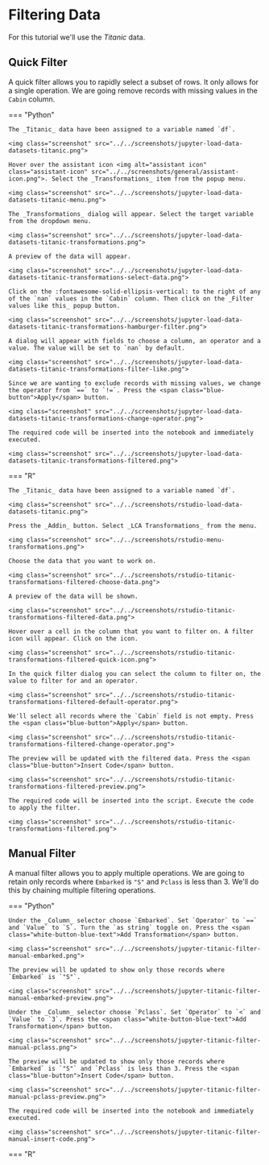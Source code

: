 # Filtering Data

<!-- https://user-images.githubusercontent.com/46192475/182823427-61bf2e88-db15-4aa8-bf85-054b21c9e6ac.mp4 -->

For this tutorial we'll use the _Titanic_ data.

## Quick Filter

A quick filter allows you to rapidly select a subset of rows. It only allows for a single operation. We are going remove records with missing values in the `Cabin` column. 

=== "Python"

    The _Titanic_ data have been assigned to a variable named `df`.

    <img class="screenshot" src="../../screenshots/jupyter-load-data-datasets-titanic.png">

    Hover over the assistant icon <img alt="assistant icon" class="assistant-icon" src="../../screenshots/general/assistant-icon.png">. Select the _Transformations_ item from the popup menu.

    <img class="screenshot" src="../../screenshots/jupyter-load-data-datasets-titanic-menu.png">

    The _Transformations_ dialog will appear. Select the target variable from the dropdown menu.

    <img class="screenshot" src="../../screenshots/jupyter-load-data-datasets-titanic-transformations.png">

    A preview of the data will appear.

    <img class="screenshot" src="../../screenshots/jupyter-load-data-datasets-titanic-transformations-select-data.png">

    Click on the :fontawesome-solid-ellipsis-vertical: to the right of any of the `nan` values in the `Cabin` column. Then click on the _Filter values like this_ popup button.

    <img class="screenshot" src="../../screenshots/jupyter-load-data-datasets-titanic-transformations-hamburger-filter.png">

    A dialog will appear with fields to choose a column, an operator and a value. The value will be set to `nan` by default.

    <img class="screenshot" src="../../screenshots/jupyter-load-data-datasets-titanic-transformations-filter-like.png">

    Since we are wanting to exclude records with missing values, we change the operator from `==` to `!=`. Press the <span class="blue-button">Apply</span> button.

    <img class="screenshot" src="../../screenshots/jupyter-load-data-datasets-titanic-transformations-change-operator.png">

    The required code will be inserted into the notebook and immediately executed.

    <img class="screenshot" src="../../screenshots/jupyter-load-data-datasets-titanic-transformations-filtered.png">

=== "R"

    The _Titanic_ data have been assigned to a variable named `df`.

    <img class="screenshot" src="../../screenshots/rstudio-load-data-datasets-titanic.png">

    Press the _Addin_ button. Select _LCA Transformations_ from the menu.

    <img class="screenshot" src="../../screenshots/rstudio-menu-transformations.png">

    Choose the data that you want to work on.

    <img class="screenshot" src="../../screenshots/rstudio-titanic-transformations-filtered-choose-data.png">

    A preview of the data will be shown.

    <img class="screenshot" src="../../screenshots/rstudio-titanic-transformations-filtered-data.png">

    Hover over a cell in the column that you want to filter on. A filter icon will appear. Click on the icon.

    <img class="screenshot" src="../../screenshots/rstudio-titanic-transformations-filtered-quick-icon.png">

    In the quick filter dialog you can select the column to filter on, the value to filter for and an operator.

    <img class="screenshot" src="../../screenshots/rstudio-titanic-transformations-filtered-default-operator.png">

    We'll select all records where the `Cabin` field is not empty. Press the <span class="blue-button">Apply</span> button.

    <img class="screenshot" src="../../screenshots/rstudio-titanic-transformations-filtered-change-operator.png">

    The preview will be updated with the filtered data. Press the <span class="blue-button">Insert Code</span> button.

    <img class="screenshot" src="../../screenshots/rstudio-titanic-transformations-filtered-preview.png">

    The required code will be inserted into the script. Execute the code to apply the filter.

    <img class="screenshot" src="../../screenshots/rstudio-titanic-transformations-filtered.png">

## Manual Filter

A manual filter allows you to apply multiple operations. We are going to retain only records where `Embarked` is `"S"` and `Pclass` is less than 3. We'll do this by chaining multiple filtering operations.

=== "Python"

    Under the _Column_ selector choose `Embarked`. Set `Operator` to `==` and `Value` to `S`. Turn the `as string` toggle on. Press the <span class="white-button-blue-text">Add Transformation</span> button.

    <img class="screenshot" src="../../screenshots/jupyter-titanic-filter-manual-embarked.png">

    The preview will be updated to show only those records where `Embarked` is `"S"`.

    <img class="screenshot" src="../../screenshots/jupyter-titanic-filter-manual-embarked-preview.png">

    Under the _Column_ selector choose `Pclass`. Set `Operator` to `<` and `Value` to `3`. Press the <span class="white-button-blue-text">Add Transformation</span> button.

    <img class="screenshot" src="../../screenshots/jupyter-titanic-filter-manual-pclass.png">

    The preview will be updated to show only those records where `Embarked` is `"S"` and `Pclass` is less than 3. Press the <span class="blue-button">Insert Code</span> button.

    <img class="screenshot" src="../../screenshots/jupyter-titanic-filter-manual-pclass-preview.png">

    The required code will be inserted into the notebook and immediately executed.

    <img class="screenshot" src="../../screenshots/jupyter-titanic-filter-manual-insert-code.png">

=== "R"